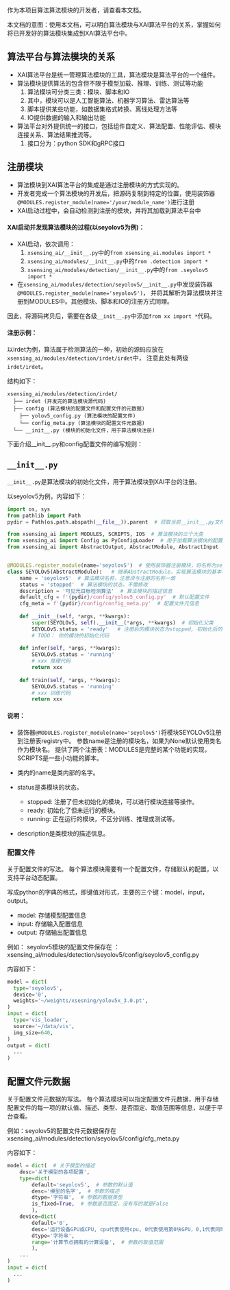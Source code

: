 
作为本项目算法算法模块的开发者，请查看本文档。

本文档的意图：使用本文档，可以明白算法模块与XAI算法平台的关系，掌握如何将已开发好的算法模块集成到XAI算法平台中。

## 算法平台与算法模块的关系
+ XAI算法平台是统一管理算法模块的工具，算法模块是算法平台的一个组件。
+ 算法模块提供算法的包含但不限于模型加载、推理、训练、测试等功能
  1. 算法模块可分类三类：模块、脚本和IO
  2. 其中，模块可以是人工智能算法、机器学习算法、雷达算法等
  3. 脚本提供某些功能，如数据集格式转换、离线处理方法等
  4. IO提供数据的输入和输出功能
+ 算法平台对外提供统一的接口，包括组件自定义、算法配置、性能评估、模块连接关系、算法结果推流等。
  1. 接口分为：python SDK和gRPC接口

## 注册模块
+ 算法模块到XAI算法平台的集成是通过注册模块的方式实现的。
+ 开发者完成一个算法模块的开发后，把源码复制到特定的位置，使用装饰器`@MODULES.register_module(name='/your/module_name')`进行注册
+ XAI启动过程中，会自动检测到注册的模块，并将其加载到算法平台中

#### XAI启动并发现算法模块的过程(以seyolov5为例)：
+ XAI启动，依次调用：
  1. `xsensing_ai/__init__.py`中的`from xsensing_ai.modules import *`
  2. `xsensing_ai/modules/__init__.py`中的`from .detection import *`
  3. `xsensing_ai/modules/detection/__init__.py`中的`from .seyolov5 import *`
+ 在`xsensing_ai/modules/detection/seyolov5/__init__.py`中发现装饰器`@MODULES.register_module(name='seyolov5')`，
并将其解析为算法模块并注册到MODULES中。其他模块、脚本和IO的注册方式同理。

因此，将源码拷贝后，需要在各级`__init__.py`中添加`from xx import *`代码。

#### 注册示例：
以irdet为例，算法属于检测算法的一种，初始的源码应放在`xsensing_ai/modules/detection/irdet/irdet`中，
注意此处有两级`irdet/irdet`。

结构如下：
```
xsensing_ai/modules/detection/irdet/
  ├── irdet (开发完的算法模块源代码)
  ├── config (算法模块的配置文件和配置文件的元数据)
    ├── yolov5_config.py (算法模块的配置文件)
    └── config_meta.py (算法模块的配置文件元数据)
  └── __init__.py (模块的初始化文件，用于算法模块注册)
```
下面介绍__init__.py和config配置文件的编写规则：

## `__init__.py`
`__init__.py`是算法模块的初始化文件，用于算法模块到XAI平台的注册。

以seyolov5为例，内容如下：
```python
import os, sys
from pathlib import Path
pydir = Path(os.path.abspath(__file__)).parent  # 获取当前__init__.py文件所在目录

from xsensing_ai import MODULES, SCRIPTS, IOS  # 算法模块的三个大类
from xsensing_ai import Config as PyConfigLoader  # 用于加载算法模块的配置文件
from xsensing_ai import AbstractOutput, AbstractModule, AbstractInput  # 抽象类


@MODULES.register_module(name='seyolov5')  # 使用装饰器注册模块，将名称为seyolov5的模块注册到MODULES中
class SEYOLOv5(AbstractModule):   # 继承AbstractModule，实现算法模块的基本功能
    name = 'seyolov5'  # 算法模块名称，注意须与注册的名称一致
    status = 'stopped'  # 算法模块的状态，不需修改
    description = '可见光目标检测算法'  # 算法模块的描述信息
    default_cfg = f'{pydir}/config/yolov5_config.py'  # 默认配置文件
    cfg_meta = f'{pydir}/config/config_meta.py'  # 配置文件元信息
        
    def __init__(self, *args, **kwargs): 
        super(SEYOLOv5, self).__init__(*args, **kwargs)  # 初始化父类
        SEYOLOv5.status = 'ready'   # 注册后的模块状态为stopped, 初始化后的状态为ready
        # TODO： 你的模块的初始化代码
        
    def infer(self, *args, **kwargs):
        SEYOLOv5.status = 'running'
        # xxx 推理代码
        return xxx
    
    def train(self, *args, **kwargs):
        SEYOLOv5.status = 'running'
        # xxx 训练代码
        return xxx
```
#### 说明：
+ 装饰器```@MODULES.register_module(name='seyolov5')```将模块SEYOLOv5注册到注册表registry中。
  参数name是注册的模块名，如果为None默认使用类名作为模块名。
  提供了两个注册表：MODULES是完整的某个功能的实现，SCRIPTS是一些小功能的脚本。
    
+ 类内的name是类内部的名字。
  
+ status是类模块的状态。
  
    - stopped: 注册了但未初始化的模块，可以进行模块连接等操作。
    - ready:   初始化了但未运行的模块。
    - running: 正在运行的模块，不区分训练、推理或测试等。
      
+ description是类模块的描述信息。

### 配置文件
关于配置文件的写法。
每个算法模块需要有一个配置文件，存储默认的配置，以支持平台动态配置。

写成python的字典的格式，即键值对形式，主要的三个键：model，input，output。
+ model: 存储模型配置信息
+ input: 存储输入配置信息
+ output: 存储输出配置信息

例如：
seyolov5模块的配置文件保存在 ：xsensing_ai/modules/detection/seyolov5/config/seyolov5_config.py

内容如下：
```python
model = dict(
  type='seyolov5',
  device='0',
  weights='~/weights/xsesning/yolov5x_3.0.pt',
)
input = dict(
  type='vis_loader',
  source='~/data/vis',
  img_size=640,
)
output = dict(
  ...
)
```

## 配置文件元数据
关于配置文件元数据的写法。
每个算法模块可以指定配置文件元数据，用于存储配置文件的每一项的默认值、描述、类型、是否固定、取值范围等信息，以便于平台查看。

例如：seyolov5的配置文件元数据保存在
xsensing_ai/modules/detection/seyolov5/config/cfg_meta.py

内容如下：
```python
model = dict(  # 关于模型的描述
    desc='关于模型的各项配置',
    type=dict(
        default='seyolov5',  # 参数的默认值
        desc='模型的名字',  # 参数的描述
        dtype='字符串',  # 参数的数据类型
        is_fixed=True,  # 参数是否固定，没有写的就是False
        ),
    device=dict(
        default='0',
        desc='运行设备GPU或CPU, cpu代表使用cpu, 0代表使用第0块GPU，0,1代表同时使用0和1块GPU',
        dtype='字符串',
        range='计算节点拥有的计算设备',  # 参数的取值范围
        ),
    ...
)
input = dict(
  ...
)
```

